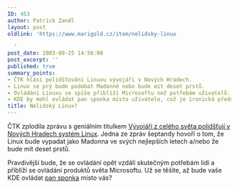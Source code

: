 ```yaml
---
ID: 453
author: Patrick Zandl
layout: post
oldlink: 'https://www.marigold.cz/item/nelidsky-linux

  '
post_date: 2003-08-25 14:56:00
post_excerpt: ''
published: true
summary_points:
- ČTK hlásí polidšťování Linuxu vývojáři v Nových Hradech.
- Linux se prý bude podobat Madonně nebo bude mít deset prstů.
- Ovládání Linuxu se spíše přiblíží Microsoftu než potřebám uživatelů.
- KDE by mohl ovládat pan sponka místo uživatele, což je ironická představa.
title: Nelidský Linux?
---
```


<p>
ČTK zplodila zprávu s geniálním titulkem&#160;<A href="http://www.ceskenoviny.cz/view-id.php4?id=20030825F00652">Vývojáři z celého světa polidšťují v Nových Hradech systém Linux</A>. Jedna ze zpráv šeptandy hovoří o tom, že Linux bude vypadat jako Madonna ve svých nejlepších letech a/nebo že bude mít deset prstů.</p>

<p>
Pravdivější bude, že se ovládání opět vzdálí skutečným&#160;potřebám lidí a přiblíží se ovládání produktů světa Microsoftu. Už se těšíte, až bude vaše KDE ovládat <A href="http://www.microsoft.com/Office/clippy/">pan sponka</A>&#160;místo vás?</p>